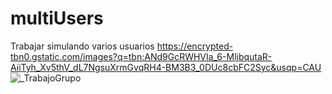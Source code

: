 # multiUsers
Trabajar simulando varios usuarios
https://encrypted-tbn0.gstatic.com/images?q=tbn:ANd9GcRWHVIa_6-MljbqutaR-AiiTyh_Xv5thV_dL7NgsuXrmGvqRH4-BM3B3_0DUc8cbFC2Syc&usqp=CAU
![_TrabajoGrupo](https://github.com/user-attachments/assets/46fd0db2-7da3-4b1d-9936-6a4e3b6f14b5)
